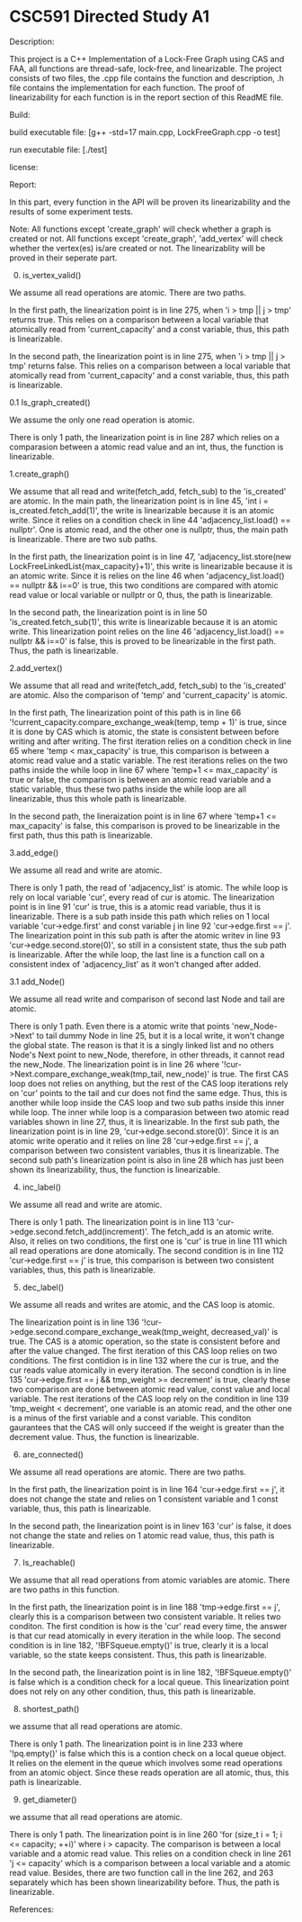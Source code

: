 # CSC591 Directed Study A1

Description:

This project is a C++ Implementation of a Lock-Free Graph using CAS and FAA, all functions are thread-safe, lock-free, and linearizable. The project consists of two files, the .cpp file contains the function and description, .h file contains the implementation for each function. The proof of linearizability for each function is in the report section of this ReadME file.


Build:

build executable file: [g++ -std=17 main.cpp, LockFreeGraph.cpp -o test] 

run executable file:   [./test]


license:


Report:

In this part, every function in the API will be proven its linearizability and the results of some experiment tests.

Note: All functions except 'create_graph' will check whether a graph is created or not. All functions except 'create_graph', 'add_vertex' will check whether the vertex(es) is/are created or not. The linearizablity will be proved in their seperate part. 

0. is_vertex_valid()

We assume all read operations are atomic. There are two paths.

In the first path, the linearization point is in line 275, when 'i > tmp || j > tmp' returns true. This relies on a comparison between a local variable that atomically read from 'current_capacity' and a const variable, thus, this path is linearizable. 

In the second path, the linearization point is in line 275, when 'i > tmp || j > tmp' returns false. This relies on a comparison between a local variable that atomically read from 'current_capacity' and a const variable, thus, this path is linearizable. 


0.1 Is_graph_created()

We assume the only one read operation is atomic.

There is only 1 path, the linearization point is in line 287 which relies on a comparasion between a atomic read value and an int, thus, the function is linearizable. 


1.create_graph()

We assume that all read and write(fetch_add, fetch_sub) to the 'is_created' are atomic. In the main path, the linearization point is in line 45, 'int i = is_created.fetch_add(1)', the write is linearizable because it is an atomic write. Since it relies on a condition check in line 44 'adjacency_list.load() == nullptr'. One is atomic read, and the other one is nullptr, thus, the main path is linearizable. There are two sub paths.

In the first path, the linearization point is in line 47, 'adjacency_list.store(new LockFreeLinkedList{max_capacity}+1)', this write is linearizable because it is an atomic write. Since it is relies on the line 46 when 'adjacency_list.load() == nullptr && i==0' is true, this two conditions are compared with atomic read value or local variable or nullptr or 0, thus, the path is linearizable. 

In the second path, the linearization point is in line 50 'is_created.fetch_sub(1)', this write is linearizable because it is an atomic write. This linearization point relies on the line 46 'adjacency_list.load() == nullptr && i==0' is false, this is proved to be linearizable in the first path. Thus, the path is linearizable.


2.add_vertex()

We assume that all read and write(fetch_add, fetch_sub) to the 'is_created' are atomic. Also the comparison of 'temp' and 'current_capacity' is atomic. 

In the first path, The linearization point of this path is in line 66 '!current_capacity.compare_exchange_weak(temp, temp + 1)' is true, since it is done by CAS which is atomic, the state is consistent between before writing and after writing. The first iteration relies on a condition check in line 65 where 'temp < max_capacity' is true, this comparison is between a atomic read value and a static variable. The rest iterations relies on the two paths inside the while loop in line 67 where 'temp+1 <= max_capacity' is true or false, the comparison is between an atomic read variable and a static variable, thus these two paths inside the while loop are all linearizable, thus this whole path is linearizable.

In the second path, the lineraization point is in line 67 where 'temp+1 <= max_capacity' is false, this comparison is proved to be linearizable in the first path, thus this path is linearizable. 


3.add_edge()

We assume all read and write are atomic. 

There is only 1 path, the read of 'adjacency_list' is atomic. The while loop is rely on local variable 'cur', every read of cur is atomic. The linearization point is in line 91 'cur' is true, this is a atomic read variable, thus it is linearizable. There is a sub path inside this path which relies on 1 local variable 'cur->edge.first' and const variable j in line 92 'cur->edge.first == j'. The linearization point in this sub path is after the atomic writev in line 93 'cur->edge.second.store(0)', so still in a consistent state, thus the sub path is linearizable. After the while loop, the last line is a function call on a consistent index of 'adjacency_list' as it won't changed after added.


3.1 add_Node()

We assume all read write and comparison of second last Node and tail are atomic.

There is only 1 path. Even there is a atomic write that points 'new_Node->Next' to tail dummy Node in line 25, but it is a local write, it won't change the global state. The reason is that it is a singly linked list and no others Node's Next point to new_Node, therefore, in other threads, it cannot read the new_Node. The linearization point is in line 26 where '!cur->Next.compare_exchange_weak(tmp_tail, new_node)' is true. The first CAS loop does not relies on anything, but the rest of the CAS loop iterations rely on 'cur' points to the tail and cur does not find the same edge. Thus, this is another while loop inside the CAS loop and two sub paths inside this inner while loop. The inner while loop is a comparasion between two atomic read variables shown in line 27, thus, it is linearizable. In the first sub path, the linearization point is in line 29, 'cur->edge.second.store(0)'. Since it is an atomic write operatio and it relies on line 28 'cur->edge.first == j', a comparison between two consistent variables, thus it is linearizable. The second sub path's linearization point is also in line 28 which has just been shown its linearizability, thus, the function is linearizable. 


4. inc_label()

We assume all read and write are atomic. 

There is only 1 path. The linearization point is in line 113 'cur->edge.second.fetch_add(increment)'. The fetch_add is an atomic write. Also, it relies on two conditions, the first one is 'cur' is true in line 111 which all read operations are done atomically. The second condition is in line 112 'cur->edge.first == j' is true, this comparison is between two consistent variables, thus, this path is linearizable.


5. dec_label()

We assume all reads and writes  are atomic, and the CAS loop is atomic.

The linearization point is in line 136 '!cur->edge.second.compare_exchange_weak(tmp_weight, decreased_val)' is true. The CAS is a atomic operation, so the state is consistent before and after the value changed. The first iteration of this CAS loop relies on two conditions. The first contidion is in line 132 where the cur is true, and the cur reads value atomically in every iteration. The second condtion is in line 135 'cur->edge.first == j && tmp_weight >= decrement' is true, clearly these two comparison are done between atomic read value, const value and local variable. The rest iterations of the CAS loop rely on the condition in line 139 'tmp_weight < decrement', one variable is an atomic read, and the other one is a minus of the first variable and a const variable. This conditon gaurantees that  the CAS will only succeed if the weight is greater than the decrement value. Thus, the function is linearizable. 


6. are_connected()

We assume all read operations are atomic. There are two paths.

In the first path, the linearization point is in line 164 'cur->edge.first == j', it does not change the state and relies on 1 consistent variable and 1 const variable, thus, this path is linearizable.

In the second path, the linearization point is in linev 163 'cur' is false, it does not change the state and relies on 1 atomic read value, thus, this path is linearizable. 


7. Is_reachable()

We assume that all read operations from atomic variables are atomic. There are two paths in this function.

In the first path, the linearization point is in line 188 'tmp->edge.first == j', clearly this is a comparison between two consistent variable. It relies two conditon. The first condition is how is the 'cur' read every time, the answer is that cur read atomically in every iteration in the while loop. The second condition is in line 182, '!BFSqueue.empty()' is true, clearly it is a local variable, so the state keeps consistent. Thus, this path is linearizable.

In the second path, the linearization point is in line 182, '!BFSqueue.empty()' is false which is a condition check for a local queue. This linearization point does not rely on any other condition, thus, this path is linearizable. 


8. shortest_path()

we assume that all read operations are atomic. 

There is only 1 path. The linearization point is in line 233 where '!pq.empty()' is false which this is a contion check on a local queue object. It relies on the element in the queue which involves some read operations from an atomic object. Since these reads operation are all atomic, thus, this path is linearizable. 


9. get_diameter()

we assume that all read operations are atomic. 

There is only 1 path. The linearization point is in line 260 'for (size_t i = 1; i <= capacity; ++i)' where i > capacity. The comparison is between a local variable and a atomic read value. This relies on a condition check in line 261 'j <= capacity' which is a comparison between a local variable and a atomic read value. Besides, there are two function call in the line 262, and 263 separately which has been shown linearizability before. Thus, the path is linearizable. 


References:
